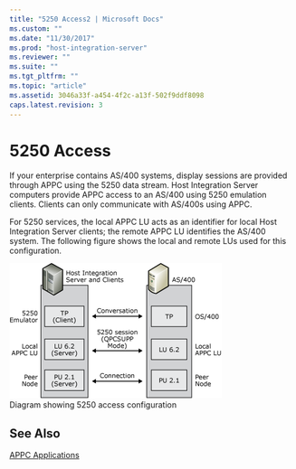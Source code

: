 ```yaml
---
title: "5250 Access2 | Microsoft Docs"
ms.custom: ""
ms.date: "11/30/2017"
ms.prod: "host-integration-server"
ms.reviewer: ""
ms.suite: ""
ms.tgt_pltfrm: ""
ms.topic: "article"
ms.assetid: 3046a33f-a454-4f2c-a13f-502f9ddf8098
caps.latest.revision: 3
---
```

# 5250 Access
If your enterprise contains AS/400 systems, display sessions are provided through APPC using the 5250 data stream. Host Integration Server computers provide APPC access to an AS/400 using 5250 emulation clients. Clients can only communicate with AS/400s using APPC.  
  
 For 5250 services, the local APPC LU acts as an identifier for local Host Integration Server clients; the remote APPC LU identifies the AS/400 system. The following figure shows the local and remote LUs used for this configuration.  
  
 ![](../core/media/pln09.gif "pln09")  
Diagram showing 5250 access configuration  
  
## See Also  
 [APPC Applications](../HIS2010/appc-applications1.md)